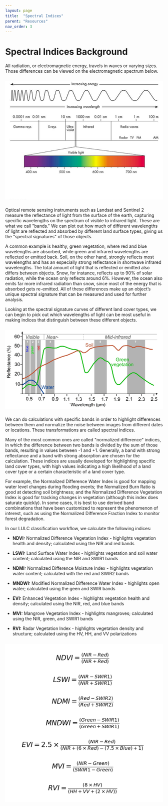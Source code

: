 ```yaml
---
layout: page
title:  "Spectral Indices"
parent: "Resources"
nav_order: 3
---
```


# Spectral Indices Background

All radiation, or electromagnetic energy, travels in waves or varying sizes. Those differences can be viewed on the electromagnetic spectrum below. 

<img align="center" src="../images/indices/electromagneticspectrum.png"  vspace="10" width="700">

Optical remote sensing instruments such as Landsat and Sentinel 2 measure the reflectance of light from the surface of the earth, capturing specific wavelengths on the spectrum of visible to infrared light. These are what we call "bands." We can plot out how much of different wavelengths of light are reflected and absorbed by different land surface types, giving us the "spectral signatures" of those objects.

A common example is healthy, green vegetation, where red and blue wavelengths are absorbed, while green and infrared wavelengths are reflected or emitted back. Soil, on the other hand, strongly reflects most wavelengths and has an especially strong reflectance in shortwave infrared wavelengths. The total amount of light that is reflected or emitted also differs between objects. Snow, for instance, reflects up to 90% of solar radiation, while the ocean only reflects around 6%. However, the ocean also emits far more infrared radiation than snow, since most of the energy that is absorbed gets re-emitted. All of these differences make up an object’s unique spectral signature that can be measured and used for further analysis.

Looking at the spectral signature curves of different land cover types, we can begin to pick out which wavelengths of light can be most useful in making indices that distinguish between these different objects.

<img align="center" src="../images/indices/spectralsignatures.png"  vspace="10" width="700">

We can do calculations with specific bands in order to highlight differences between them and normalize the noise between images from different dates or locations. These transformations are called spectral indices. 

Many of the most common ones are called "normalized difference" indices, in which the difference between two bands is divided by the sum of those bands, resulting in values between -1 and +1. Generally, a band with strong reflectance and a band with strong absorption are chosen for the calculation. These indices are usually developed for highlighting specific land cover types, with high values indicating a high likelihood of a land cover type or a certain characteristic of a land cover type.

For example, the Normalized Difference Water Index is good for mapping water level changes during flooding events; the Normalized Burn Ratio is good at detecting soil brightness; and the Normalized Difference Vegetation Index is good for tracking changes in vegetation (although this index does saturate quickly). In some cases, it is best to use derived band combinations that have been customized to represent the phenomenon of interest, such as using the Normalized Difference Fraction Index to monitor forest degradation.

In our LULC classification workflow, we calculate the following indices:

* **NDVI:** Normalized Difference Vegetation Index - highlights vegetation health and density; calculated using the NIR and red bands

* **LSWI:** Land Surface Water Index - highlights vegetation and soil water content; calculated using the NIR and SWIR1 bands

* **NDMI:** Normalized Difference Moisture Index - highlights vegetation water content; calculated with the red and SWIR2 bands

* **MNDWI:** Modified Normalized Difference Water Index - highlights open water; calculated using the geen and SWIR bands

* **EVI:** Enhanced Vegetation Index - highlights vegetation health and density; calculated using the NIR, red, and blue bands

* **MVI:** Mangrove Vegetation Index - highlights mangroves; calculated using the NIR, green, and SWIR1 bands

* **RVI:** Radar Vegetation Index - highlights vegetation density and structure; calculated using the HV, HH, and VV polarizations

<img align="center" src="../images/indices/formulas.png"  vspace="10" width="600">

